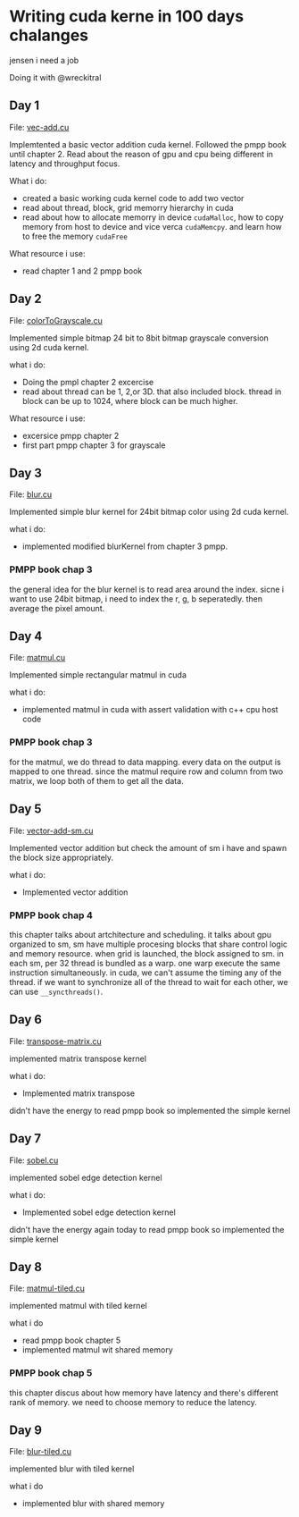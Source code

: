 # Writing cuda kerne in 100 days chalanges

jensen i need a job

Doing it with @wreckitral

## Day 1

File: [vec-add.cu](https://github.com/mustafasegf/cuda-100-days-challange/blob/master/day-001/vec-add.cu)

Implemtented a basic vector addition cuda kernel. Followed the pmpp book until chapter 2. Read about the reason of gpu and cpu being different in latency and throughput focus.

What i do:

- created a basic working cuda kernel code to add two vector
- read about thread, block, grid memorry hierarchy in cuda
- read about how to allocate memorry in device `cudaMalloc`, how to copy memory from host to device and vice verca `cudaMemcpy`. and learn how to free the memory `cudaFree`

What resource i use:

- read chapter 1 and 2 pmpp book

## Day 2

File: [colorToGrayscale.cu](https://github.com/mustafasegf/cuda-100-days-challange/blob/master/day-002/colorToGrayscale.cu)

Implemented simple bitmap 24 bit to 8bit bitmap grayscale conversion using 2d cuda kernel.

what i do:

- Doing the pmpl chapter 2 excercise
- read about thread can be 1, 2,or 3D. that also included block. thread in block can be up to 1024, where block can be much higher.

What resource i use:

- excersice pmpp chapter 2
- first part pmpp chapter 3 for grayscale

## Day 3

File: [blur.cu](https://github.com/mustafasegf/cuda-100-days-challange/blob/master/day-003/blur.cu)

Implemented simple blur kernel for 24bit bitmap color using 2d cuda kernel.

what i do:

- implemented modified blurKernel from chapter 3 pmpp.

### PMPP book chap 3

the general idea for the blur kernel is to read area around the index. sicne i want to use 24bit bitmap, i need to index the r, g, b seperatedly. then average the pixel amount.

## Day 4

File: [matmul.cu](https://github.com/mustafasegf/cuda-100-days-challange/blob/master/day-004/matmul.cu)

Implemented simple rectangular matmul in cuda

what i do:

- implemented matmul in cuda with assert validation with c++ cpu host code

### PMPP book chap 3

for the matmul, we do thread to data mapping. every data on the output is mapped to one thread. since the matmul require row and column from two matrix, we loop both of them to get all the data.

## Day 5

File: [vector-add-sm.cu](https://github.com/mustafasegf/cuda-100-days-challange/blob/master/day-005/vector-add-sm.cu)

Implemented vector addition but check the amount of sm i have and spawn the block size appropriately.

what i do:

- Implemented vector addition

### PMPP book chap 4

this chapter talks about artchitecture and scheduling. it talks about gpu organized to sm, sm have multiple procesing blocks that share control logic and memory resource. when grid is launched, the block assigned to sm. in each sm, per 32 thread is bundled as a warp. one warp execute the same instruction simultaneously. in cuda, we can't assume the timing any of the thread. if we want to synchronize all of the thread to wait for each other, we can use `__syncthreads()`.

## Day 6

File: [transpose-matrix.cu](https://github.com/mustafasegf/cuda-100-days-challange/blob/master/day-006/transpose-matrix.cu)

implemented matrix transpose kernel

what i do:

- Implemented matrix transpose

didn't have the energy to read pmpp book so implemented the simple kernel

## Day 7

File: [sobel.cu](https://github.com/mustafasegf/cuda-100-days-challange/blob/master/day-007/sobel.cu)

implemented sobel edge detection kernel

what i do:

- Implemented sobel edge detection kernel

didn't have the energy again today to read pmpp book so implemented the simple kernel


## Day 8

File: [matmul-tiled.cu](https://github.com/mustafasegf/cuda-100-days-challange/blob/master/day-008/matmul-tiled.cu)

implemented matmul with tiled kernel

what i do
- read pmpp book chapter 5
- implemented matmul wit shared memory

### PMPP book chap 5
this chapter discus about how memory have latency and there's different rank of memory. we need to choose memory to reduce the latency.


## Day 9

File: [blur-tiled.cu](https://github.com/mustafasegf/cuda-100-days-challange/blob/master/day-009/blur-tiled.cu)

implemented blur with tiled kernel

what i do
- implemented blur with shared memory
